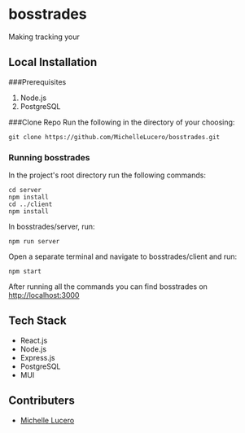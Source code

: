 # bosstrades
Making tracking your 

## Local Installation
###Prerequisites
1. Node.js
2. PostgreSQL

###Clone Repo
Run the following in the directory of your choosing:
```
git clone https://github.com/MichelleLucero/bosstrades.git
```

### Running bosstrades
In the project's root directory run the following commands:
```
cd server 
npm install
cd ../client
npm install
```
In bosstrades/server, run:
```
npm run server
```
Open a separate terminal and navigate to bosstrades/client and run:
```
npm start
```
After running all the commands you can find bosstrades on [http://localhost:3000](http://localhost:3000)

## Tech Stack
- React.js
- Node.js
- Express.js
- PostgreSQL
- MUI

## Contributers
- [Michelle Lucero](https://github.com/MichelleLucero)
